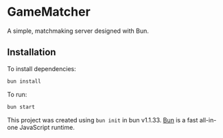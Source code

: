 # GameMatcher

A simple, matchmaking server designed with Bun.

## Installation

To install dependencies:

```bash
bun install
```

To run:

```bash
bun start
```

This project was created using `bun init` in bun v1.1.33. [Bun](https://bun.sh) is a fast all-in-one JavaScript runtime.
